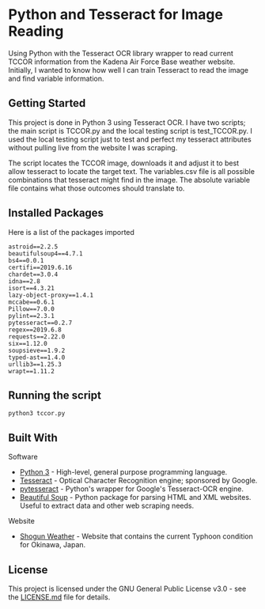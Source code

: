 # Python and Tesseract for Image Reading

Using Python with the Tesseract OCR library wrapper to read current TCCOR information from the Kadena Air Force Base weather website. Initially, I wanted to know how well I can train Tesseract to read the image and find variable information.

## Getting Started

This project is done in Python 3 using Tesseract OCR. I have two scripts; the main script is TCCOR.py and the local testing script is test_TCCOR.py. I used the local testing script just to test and perfect my tesseract attributes without pulling live from the website I was scraping.

The script locates the TCCOR image, downloads it and adjust it to best allow tesseract to locate the target text. The variables.csv file is all possible combinations that tesseract might find in the image. The absolute variable file contains what those outcomes should translate to.

## Installed Packages

Here is a list of the packages imported

```
astroid==2.2.5
beautifulsoup4==4.7.1
bs4==0.0.1
certifi==2019.6.16
chardet==3.0.4
idna==2.8
isort==4.3.21
lazy-object-proxy==1.4.1
mccabe==0.6.1
Pillow==7.0.0
pylint==2.3.1
pytesseract==0.2.7
regex==2019.6.8
requests==2.22.0
six==1.12.0
soupsieve==1.9.2
typed-ast==1.4.0
urllib3==1.25.3
wrapt==1.11.2
```

## Running the script


```
python3 tccor.py
```

## Built With

Software

* [Python 3](https://www.python.org/) - High-level, general purpose programming language.
* [Tesseract](https://github.com/tesseract-ocr/tesseract) - Optical Character Recognition engine; sponsored by Google.
* [pytesseract](https://pypi.org/project/pytesseract/) - Python's wrapper for Google's Tesseract-OCR engine.
* [Beautiful Soup](https://www.crummy.com/software/BeautifulSoup/) - Python package for parsing HTML and XML websites. Useful to extract data and other web scraping needs.

Website

* [Shogun Weather](https://www.kadena.af.mil/Agencies/Local-Weather/) - Website that contains the current Typhoon condition for Okinawa, Japan.

## License

This project is licensed under the GNU General Public License v3.0 - see the [LICENSE.md](LICENSE.md) file for details.